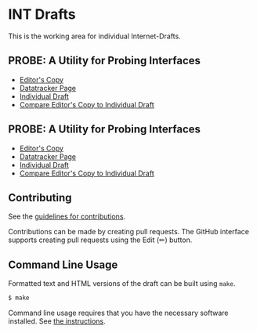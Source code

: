 # INT Drafts

This is the working area for individual Internet-Drafts.

## PROBE: A Utility for Probing Interfaces

* [Editor's Copy](https://fenner.github.io/probe-clarification/#go.draft-fenner-int-probe-clarification.html)
* [Datatracker Page](https://datatracker.ietf.org/doc/draft-fenner-int-probe-clarification)
* [Individual Draft](https://datatracker.ietf.org/doc/html/draft-fenner-int-probe-clarification)
* [Compare Editor's Copy to Individual Draft](https://fenner.github.io/probe-clarification/#go.draft-fenner-int-probe-clarification.diff)

## PROBE: A Utility for Probing Interfaces

* [Editor's Copy](https://fenner.github.io/probe-clarification/#go.draft-fenner-probe-clarification.html)
* [Datatracker Page](https://datatracker.ietf.org/doc/draft-fenner-probe-clarification)
* [Individual Draft](https://datatracker.ietf.org/doc/html/draft-fenner-probe-clarification)
* [Compare Editor's Copy to Individual Draft](https://fenner.github.io/probe-clarification/#go.draft-fenner-probe-clarification.diff)


## Contributing

See the
[guidelines for contributions](https://github.com/fenner/probe-clarification/blob/main/CONTRIBUTING.md).

Contributions can be made by creating pull requests.
The GitHub interface supports creating pull requests using the Edit (✏) button.


## Command Line Usage

Formatted text and HTML versions of the draft can be built using `make`.

```sh
$ make
```

Command line usage requires that you have the necessary software installed.  See
[the instructions](https://github.com/martinthomson/i-d-template/blob/main/doc/SETUP.md).

